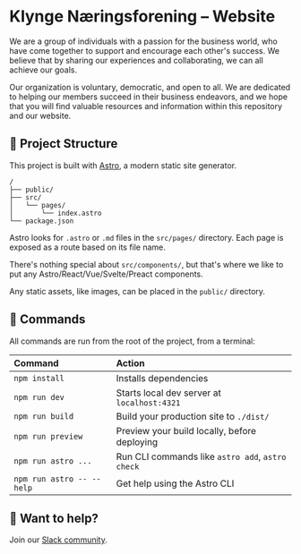 # Klynge Næringsforening – Website

We are a group of individuals with a passion for the business world, who have come together to support and encourage each other's success. We believe that by sharing our experiences and collaborating, we can all achieve our goals.

Our organization is voluntary, democratic, and open to all. We are dedicated to helping our members succeed in their business endeavors, and we hope that you will find valuable resources and information within this repository and our website.

## 🚀 Project Structure

This project is built with [Astro](https://astro.build), a modern static site generator.

```text
/
├── public/
├── src/
│   └── pages/
│       └── index.astro
└── package.json
```

Astro looks for `.astro` or `.md` files in the `src/pages/` directory. Each page
is exposed as a route based on its file name.

There's nothing special about `src/components/`, but that's where we like to put
any Astro/React/Vue/Svelte/Preact components.

Any static assets, like images, can be placed in the `public/` directory.

## 🧞 Commands

All commands are run from the root of the project, from a terminal:

| Command                   | Action                                           |
| :------------------------ | :----------------------------------------------- |
| `npm install`             | Installs dependencies                            |
| `npm run dev`             | Starts local dev server at `localhost:4321`      |
| `npm run build`           | Build your production site to `./dist/`          |
| `npm run preview`         | Preview your build locally, before deploying     |
| `npm run astro ...`       | Run CLI commands like `astro add`, `astro check` |
| `npm run astro -- --help` | Get help using the Astro CLI                     |

## 👀 Want to help?

Join our [Slack community](https://join.slack.com/t/klyngen/shared_invite/zt-1modeitmd-2OgaarItLsXACjunZQ~BHA).
